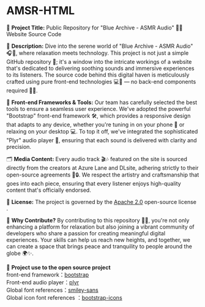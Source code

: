 # AMSR-HTML

🌟 **Project Title:** Public Repository for "Blue Archive - ASMR Audio" 🌌🌐 Website Source Code

📝 **Description:**
Dive into the serene world of "Blue Archive - ASMR Audio" 🎧🌌, where relaxation meets technology. This project is not just a simple GitHub repository 📂; it's a window into the intricate workings of a website that's dedicated to delivering soothing sounds and immersive experiences to its listeners. The source code behind this digital haven is meticulously crafted using pure front-end technologies 💻🎨 — no back-end components required 🚫🤖.

🔧 **Front-end Frameworks & Tools:**
Our team has carefully selected the best tools to ensure a seamless user experience. We've adopted the powerful "Bootstrap" front-end framework 🛠️, which provides a responsive design that adapts to any device, whether you're tuning in on your phone 📱 or relaxing on your desktop 💻. To top it off, we've integrated the sophisticated "Plyr" audio player 🎤, ensuring that each sound is delivered with clarity and precision.

🗂️ **Media Content:**
Every audio track 🎬🎶 featured on the site is sourced directly from the creators at Azure Lane and DLsite, adhering strictly to their open-source agreements 📝🔒. We respect the artistry and craftsmanship that goes into each piece, ensuring that every listener enjoys high-quality content that's officially endorsed.

📜 **License:**
The project is governed by the [Apache 2.0](https://github.com/kserksi/AMSR-HTML/blob/main/LICENSE) open-source license .

🚀 **Why Contribute?**
By contributing to this repository 📂🤝, you're not only enhancing a platform for relaxation but also joining a vibrant community of developers who share a passion for creating meaningful digital experiences. Your skills can help us reach new heights, and together, we can create a space that brings peace and tranquility to people around the globe 🌍✨.

🎊 **Project use to the open source project**  
front-end framework：[bootstrap](https://github.com/twbs/bootstrap)  
Front-end audio player：[plyr](https://github.com/sampotts/plyr)  
Global font references：[smiley-sans](https://github.com/atelier-anchor/smiley-sans)  
Global icon font references ：[bootstrap-icons](https://github.com/twbs/icons)  
